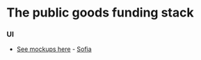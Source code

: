 # The public goods funding stack

### UI

- [See mockups here](https://github.com/fundingthecommons/funding-stack/issues/2) - [Sofia](https://github.com/sodofi)
